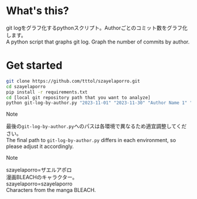 # What's this?
git logをグラフ化するpythonスクリプト。Authorごとのコミット数をグラフ化します。  
A python script that graphs git log. Graph the number of commits by author.

# Get started
```bash
git clone https://github.com/tttol/szayelaporro.git
cd szayelaporro
pip install -r requirements.txt
cd [local git repository path that you want to analyze]
python git-log-by-author.py "2023-11-01" "2023-11-30" "Author Name 1" "Author Name 2" ...
```
> [!NOTE]
> 最後の`git-log-by-author.py`へのパスは各環境で異なるため適宜調整してください。  
> The final path to `git-log-by-author.py` differs in each environment, so please adjust it accordingly.

> [!NOTE]
> szayelaporro=ザエルアポロ  
> 漫画BLEACHのキャラクター。  
> szayelaporro=szayelaporro  
> Characters from the manga BLEACH.
